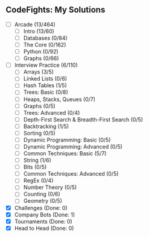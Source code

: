 ## CodeFights: My Solutions

- [ ] Arcade (13/464)
  - [ ] Intro (13/60)
  - [ ] Databases (0/84)
  - [ ] The Core (0/162)
  - [ ] Python (0/92)
  - [ ] Graphs (0/66)
- [ ] Interview Practice (6/110)
  - [ ] Arrays (3/5)
  - [ ] Linked Lists (0/6)
  - [ ] Hash Tables (1/5)
  - [ ] Trees: Basic (0/8)
  - [ ] Heaps, Stacks, Queues (0/7)
  - [ ] Graphs (0/5)
  - [ ] Trees: Advanced (0/4)
  - [ ] Depth-First Search & Breadth-First Search (0/5)
  - [ ] Backtracking (1/5)
  - [ ] Sorting (0/5)
  - [ ] Dynamic Programming: Basic (0/5)
  - [ ] Dynamic Programming: Advanced (0/5)
  - [ ] Common Techniques: Basic (5/7)
  - [ ] String (1/6)
  - [ ] Bits (0/5)
  - [ ] Common Techniques: Advanced (0/5)
  - [ ] RegEx (0/4)
  - [ ] Number Theory (0/5)
  - [ ] Counting (0/6)
  - [ ] Geometry (0/5)
- [x] Challenges (Done: 0)
- [x] Company Bots (Done: 1)
- [x] Tournaments (Done: 0)
- [x] Head to Head (Done: 0)
